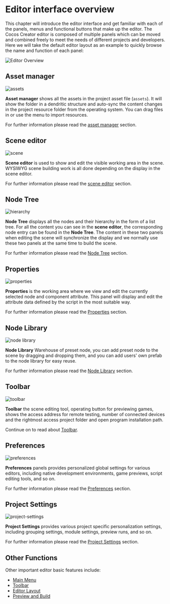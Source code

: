 # Editor interface overview
This chapter will introduce the editor interface and get familiar with each of the panels, menus and functional buttons that make up the editor. The Cocos Creator editor is composed of multiple panels which can be moved and combined freely to meet the needs of different projects and developers. Here we will take the default editor layout as an example to quickly browse the name and function of each panel:

![Editor Overview](index/editor-overview.png)

## Asset manager

![assets](index/assets.png)

**Asset manager** shows all the assets in the project asset file (`assets`). It will show the folder in a dendritic structure and auto-sync the content changes in the project resource folder from the operating system. You can drag files in or use the menu to import resources.

For further information please read the [asset manager](editor-panels/assets.md) section.

## Scene editor

![scene](index/scene.png)

**Scene editor** is used to show and edit the visible working area in the scene. WYSIWYG scene building work is all done depending on the display in the scene editor.

For further information please read the [scene editor](editor-panels/scene.md) section.

## Node Tree

![hierarchy](index/hierarchy.png)

**Node Tree** displays all the nodes and their hierarchy in the form of a list tree. For all the content you can see in the **scene editor**, the corresponding node entry can be found in the **Node Tree**. The content in these two panels when editing the scene will synchronize the display and we normally use these two panels at the same time to build the scene.

For further information please read the [Node Tree](editor-panels/node-tree.md) section.

## Properties

![properties](index/inspector.png)

**Properties** is the working area where we view and edit the currently selected node and component attribute. This panel will display and edit the attribute data defined by the script in the most suitable way.

For further information please read the [Properties](editor-panels/properties.md) section.

## Node Library

![node library](index/node-library.png)

**Node Library** Warehouse of preset node, you can add preset node to the scene by dragging and dropping them, and you can add users' own prefab to the node library for easy reuse.

For further information please read the [Node Library](editor-panels/node-library.md) section.

## Toolbar

![toolbar](index/toolbar.png)

**Toolbar** the scene editing tool, operating button for previewing games, shows the access address for remote testing, number of connected devices and the rightmost access project folder and open program installation path.

Continue on to read about [Toolbar](toolbar.md).

## Preferences

![preferences](editor-panels/preferences/general.png)

**Preferences** panels provides personalized global settings for various editors, including native development environments, game previews, script editing tools, and so on.

For further information please read the [Preferences](editor-panels/preferences.md) section.

## Project Settings

![project-settings](editor-panels/project-settings/group.png)

**Project Settings** provides various project specific personalization settings, including grouping settings, module settings, preview runs, and so on.

For further information please read the [Project Settings](editor-panels/project-settings.md) section.

## Other Functions

Other important editor basic features include:

- [Main Menu](main-menu.md)
- [Toolbar](toolbar.md)
- [Editor Layout](layout.md)
- [Preview and Build](preview-build.md)
